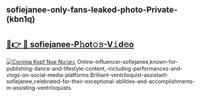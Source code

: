 ## sofiejanee-only-fans​-leaked-photo​-Private-(kbn1q)


# <h2><a href="https://mediaupload.pro?title=sofiejanee&ref=git">🔗👉 🔴 sofiejanee-P𝚑ot𝚘𝚜-V𝚒d𝚎o</a></h2>

[![Corinna Kopf Nue Nu𝚍e𝚜](https://i.imgur.com/0qMVB7G.gif)](https://mediaupload.pro?title=sofiejanee&ref=git)
Online-influencer-sofiejanee,known-for-publishing-dance-and-lifestyle-content,-including-performances-and-vlogs-on-social-media-platforms.Brilliant-ventriloquist-assistant-sofiejanee,celebrated-for-their-exceptional-abilities-and-accomplishments-in-assisting-ventriloquists.  